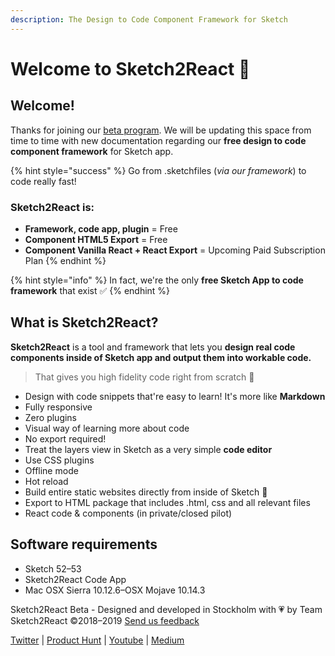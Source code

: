```yaml
---
description: The Design to Code Component Framework for Sketch
---
```


# Welcome to Sketch2React 🏡

## Welcome!

Thanks for joining our [beta program](https://sketch2react.io/). We will be updating this space from time to time with new documentation regarding our **free design to code component framework** for Sketch app.

{% hint style="success" %}
Go from .sketchfiles \(_via our framework_\) to code really fast!

### Sketch2React is:

* **Framework, code app, plugin** = Free
* **Component HTML5 Export** = Free
* **Component Vanilla React + React Export** = Upcoming Paid Subscription Plan
{% endhint %}

{% hint style="info" %}
In fact, we're the only **free Sketch App to code framework** that exist ✅
{% endhint %}

## What is Sketch2React?

**Sketch2React** is a tool and framework that lets you **design real code components inside of Sketch app and output them into workable code.**

> That gives you high fidelity code right from scratch 💎

* Design with code snippets that're easy to learn! It's more like **Markdown**
* Fully responsive
* Zero plugins
* Visual way of learning more about code
* No export required!
* Treat the layers view in Sketch as a very simple **code editor**
* Use CSS plugins
* Offline mode
* Hot reload
* Build entire static websites directly from inside of Sketch 🤯
* Export to HTML package that includes .html, css and all relevant files
* React code & components \(in private/closed pilot\)

## Software requirements

* Sketch 52–53
* Sketch2React Code App
* Mac OSX Sierra 10.12.6–OSX Mojave 10.14.3

Sketch2React Beta - Designed and developed in Stockholm with 💗 by Team Sketch2React ©2018–2019 [Send us feedback](mailto:feedback@sketch2react.io)

[Twitter](https://twitter.com/sketch2r) \| [Product Hunt](https://www.producthunt.com/posts/sketch2react) \| [Youtube](https://www.youtube.com/channel/UCFyKi5oCfeTLR1wcCRk89_g) \| [Medium](https://medium.com/sketch2react)

